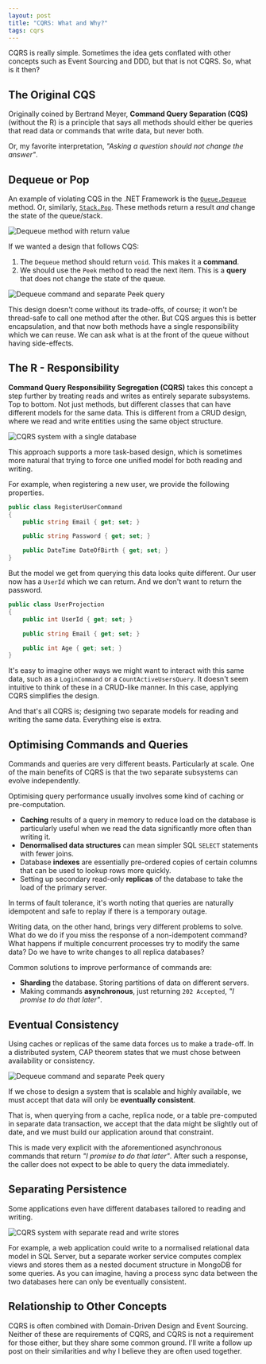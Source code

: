 ```yaml
---
layout: post
title: "CQRS: What and Why?"
tags: cqrs
---
```


CQRS is really simple. Sometimes the idea gets conflated with other concepts such as Event Sourcing and DDD, but that is not CQRS. So, what is it then?

## The Original CQS

Originally coined by Bertrand Meyer, **Command Query Separation (CQS)** (without the R) is a principle that says all methods should either be queries that read data or commands that write data, but never both.

Or, my favorite interpretation, *"Asking a question should not change the answer"*.

## Dequeue or Pop

An example of violating CQS in the .NET Framework is the [`Queue.Dequeue`](https://learn.microsoft.com/en-us/dotnet/api/system.collections.generic.queue-1.dequeue) method. Or, similarly, [`Stack.Pop`](https://learn.microsoft.com/en-us/dotnet/api/system.collections.generic.stack-1.pop). These methods return a result *and* change the state of the queue/stack.

![Dequeue method with return value](/images/diagrams/cqrs-dequeue-1.svg)

If we wanted a design that follows CQS:
1. The `Dequeue` method should return `void`. This makes it a **command**.
2. We should use the `Peek` method to read the next item. This is a **query** that does not change the state of the queue.

![Dequeue command and separate Peek query](/images/diagrams/cqrs-dequeue-2.svg)

This design doesn't come without its trade-offs, of course; it won't be thread-safe to call one method after the other. But CQS argues this is better encapsulation, and that now both methods have a single responsibility which we can reuse. We can ask what is at the front of the queue without having side-effects.

## The R - Responsibility

**Command Query Responsibility Segregation (CQRS)** takes this concept a step further by treating reads and writes as entirely separate subsystems. Top to bottom. Not just methods, but different classes that can have different models for the same data. This is different from a CRUD design, where we read and write entities using the same object structure.

![CQRS system with a single database](/images/diagrams/cqrs-single-database.svg)

This approach supports a more task-based design, which is sometimes more natural that trying to force one unified model for both reading and writing.

For example, when registering a new user, we provide the following properties.

```csharp
public class RegisterUserCommand
{
    public string Email { get; set; }

    public string Password { get; set; }

    public DateTime DateOfBirth { get; set; }
}
```

But the model we get from querying this data looks quite different. Our user now has a `UserId` which we can return. And we don't want to return the password.

```csharp
public class UserProjection
{
    public int UserId { get; set; }

    public string Email { get; set; }

    public int Age { get; set; }
}
```

It's easy to imagine other ways we might want to interact with this same data, such as a `LoginCommand` or a `CountActiveUsersQuery`. It doesn't seem intuitive to think of these in a CRUD-like manner. In this case, applying CQRS simplifies the design.

And that's all CQRS is; designing two separate models for reading and writing the same data. Everything else is extra.

## Optimising Commands and Queries

Commands and queries are very different beasts. Particularly at scale. One of the main benefits of CQRS is that the two separate subsystems can evolve independently.

Optimising query performance usually involves some kind of caching or pre-computation.

- **Caching** results of a query in memory to reduce load on the database is particularly useful when we read the data significantly more often than writing it.
- **Denormalised data structures** can mean simpler SQL `SELECT` statements with fewer joins.
- Database **indexes** are essentially pre-ordered copies of certain columns that can be used to lookup rows more quickly.
- Setting up secondary read-only **replicas** of the database to take the load of the primary server.

In terms of fault tolerance, it's worth noting that queries are naturally idempotent and safe to replay if there is a temporary outage.

Writing data, on the other hand, brings very different problems to solve. What do we do if you miss the response of a non-idempotent command? What happens if multiple concurrent processes try to modify the same data? Do we have to write changes to all replica databases?

Common solutions to improve performance of commands are:

- **Sharding** the database. Storing partitions of data on different servers.
- Making commands **asynchronous**, just returning `202 Accepted`, *"I promise to do that later"*.

## Eventual Consistency

Using caches or replicas of the same data forces us to make a trade-off. In a distributed system, CAP theorem states that we must chose between availability or consistency.

![Dequeue command and separate Peek query](/images/diagrams/cap-theorem.svg)

If we chose to design a system that is scalable and highly available, we must accept that data will only be **eventually consistent**.

That is, when querying from a cache, replica node, or a table pre-computed in separate data transaction, we accept that the data might be slightly out of date, and we must build our application around that constraint.

This is made very explicit with the aforementioned asynchronous commands that return *"I promise to do that later"*. After such a response, the caller does not expect to be able to query the data immediately.

## Separating Persistence

Some applications even have different databases tailored to reading and writing.

![CQRS system with separate read and write stores](/images/diagrams/cqrs-separate-stores.svg)

For example, a web application could write to a normalised relational data model in SQL Server, but a separate worker service computes complex views and stores them as a nested document structure in MongoDB for some queries. As you can imagine, having a process sync data between the two databases here can only be eventually consistent.

## Relationship to Other Concepts

CQRS is often combined with Domain-Driven Design and Event Sourcing. Neither of these are requirements of CQRS, and CQRS is not a requirement for those either, but they share some common ground. I'll write a follow up post on their similarities and why I believe they are often used together.